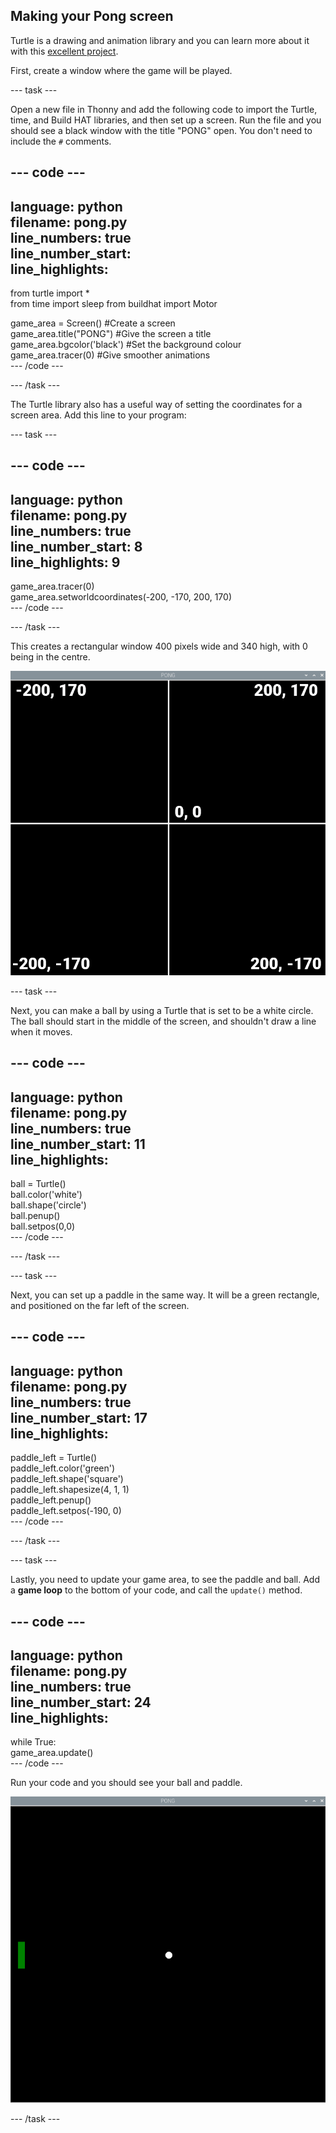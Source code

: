 ## Making your Pong screen

Turtle is a drawing and animation library and you can learn more about it with this [excellent project](https://projects.raspberrypi.org/en/projects/turtle-race). 


First, create a window where the game will be played. 

--- task ---

Open a new file in Thonny and add the following code to import the Turtle, time, and Build HAT libraries, and then set up a screen. Run the file and you should see a black window with the title "PONG" open. You don't need to include the `#` comments.

--- code ---
---
language: python   
filename: pong.py   
line_numbers: true   
line_number_start:   
line_highlights:   
---
from turtle import *   
from time import sleep from buildhat import Motor   

game_area = Screen() #Create a screen   
game_area.title("PONG") #Give the screen a title   
game_area.bgcolor('black') #Set the background colour   
game_area.tracer(0) #Give smoother animations   
--- /code ---

--- /task ---

The Turtle library also has a useful way of setting the coordinates for a screen area. Add this line to your program:

--- task ---

--- code ---
---
language: python   
filename: pong.py   
line_numbers: true   
line_number_start: 8   
line_highlights: 9   
---
game_area.tracer(0)   
game_area.setworldcoordinates(-200, -170, 200, 170)   
--- /code ---

--- /task ---

This creates a rectangular window 400 pixels wide and 340 high, with 0 being in the centre. 

![A screenshot of the game window, showing the co-ordinates of each corner and the centre. Top left is -200,170, top right is 200,170, bottom left is -200,-170, and bottom right is 200,-170. The centre is 0,0.](images/coords.png)

--- task ---

Next, you can make a ball by using a Turtle that is set to be a white circle. The ball should start in the middle of the screen, and shouldn't draw a line when it moves.

--- code ---
---
language: python   
filename: pong.py   
line_numbers: true   
line_number_start: 11   
line_highlights:   
---

ball = Turtle()   
ball.color('white')   
ball.shape('circle')   
ball.penup()   
ball.setpos(0,0)   
--- /code ---

--- /task ---

--- task ---

Next, you can set up a paddle in the same way. It will be a green rectangle, and positioned on the far left of the screen.

--- code ---
---
language: python   
filename: pong.py   
line_numbers: true   
line_number_start: 17   
line_highlights:    
---

paddle_left = Turtle()   
paddle_left.color('green')   
paddle_left.shape('square')   
paddle_left.shapesize(4, 1, 1)   
paddle_left.penup()   
paddle_left.setpos(-190, 0)   
--- /code ---

--- /task ---

--- task ---

Lastly, you need to update your game area, to see the paddle and ball. Add a **game loop** to the bottom of your code, and call the `update()` method.

--- code ---
---
language: python   
filename: pong.py   
line_numbers: true   
line_number_start: 24   
line_highlights:   
---

while True:   
    game_area.update()   
--- /code ---

Run your code and you should see your ball and paddle.

![A white ball in the centre of a black window, with a green paddle on the far left.](images/pong_static.png)

--- /task ---
